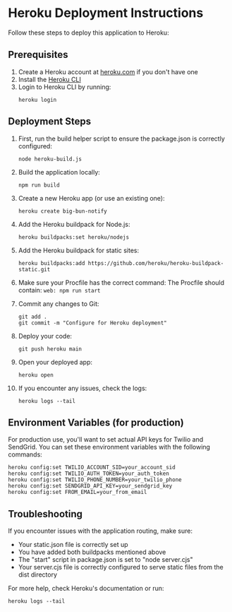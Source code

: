 
# Heroku Deployment Instructions

Follow these steps to deploy this application to Heroku:

## Prerequisites

1. Create a Heroku account at [heroku.com](https://heroku.com) if you don't have one
2. Install the [Heroku CLI](https://devcenter.heroku.com/articles/heroku-cli)
3. Login to Heroku CLI by running:
   ```
   heroku login
   ```

## Deployment Steps

1. First, run the build helper script to ensure the package.json is correctly configured:
   ```
   node heroku-build.js
   ```

2. Build the application locally:
   ```
   npm run build
   ```

3. Create a new Heroku app (or use an existing one):
   ```
   heroku create big-bun-notify
   ```
   
4. Add the Heroku buildpack for Node.js:
   ```
   heroku buildpacks:set heroku/nodejs
   ```
   
5. Add the Heroku buildpack for static sites:
   ```
   heroku buildpacks:add https://github.com/heroku/heroku-buildpack-static.git
   ```
   
6. Make sure your Procfile has the correct command:
   The Procfile should contain: `web: npm run start`
   
7. Commit any changes to Git:
   ```
   git add .
   git commit -m "Configure for Heroku deployment"
   ```
   
8. Deploy your code:
   ```
   git push heroku main
   ```
   
9. Open your deployed app:
   ```
   heroku open
   ```

10. If you encounter any issues, check the logs:
    ```
    heroku logs --tail
    ```

## Environment Variables (for production)

For production use, you'll want to set actual API keys for Twilio and SendGrid. You can set these environment variables with the following commands:

```
heroku config:set TWILIO_ACCOUNT_SID=your_account_sid
heroku config:set TWILIO_AUTH_TOKEN=your_auth_token
heroku config:set TWILIO_PHONE_NUMBER=your_twilio_phone
heroku config:set SENDGRID_API_KEY=your_sendgrid_key
heroku config:set FROM_EMAIL=your_from_email
```

## Troubleshooting

If you encounter issues with the application routing, make sure:
- Your static.json file is correctly set up
- You have added both buildpacks mentioned above
- The "start" script in package.json is set to "node server.cjs"
- Your server.cjs file is correctly configured to serve static files from the dist directory

For more help, check Heroku's documentation or run:
```
heroku logs --tail
```
